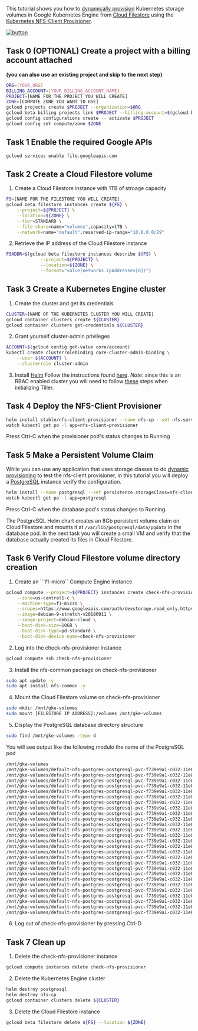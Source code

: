 This tutorial shows you how to [dynamically provision](https://kubernetes.io/docs/concepts/storage/dynamic-provisioning) 
Kubernetes storage volumes in Google Kubernetes Engine 
from [Cloud Filestore](https://cloud.google.com/filestore/) using the 
[Kubernetes NFS-Client Provisioner](https://github.com/kubernetes-incubator/external-storage/tree/master/nfs-client).

[![button](http://gstatic.com/cloudssh/images/open-btn.png)](https://console.cloud.google.com/cloudshell/open?git_repo=https://github.com/wardharold/gke-filestore-dynamic-provisioning&page=editor&tutorial=tutorial.md)

## Task 0 (OPTIONAL) Create a project with a billing account attached 
**(you can also use an existing project and skip to the next step)**
```sh
ORG=[YOUR_ORG]
BILLING_ACCOUNT=[YOUR_BILLING_ACCOUNT_NAME]
PROJECT=[NAME FOR THE PROJECT YOU WILL CREATE]
ZONE=[COMPUTE ZONE YOU WANT TO USE]
gcloud projects create $PROJECT --organization=$ORG
gcloud beta billing projects link $PROJECT --billing-account=$(gcloud beta billing accounts list | grep $BILLING_ACCOUNT | awk '{print $1}')
gcloud config configurations create -- activate $PROJECT
gcloud config set compute/zone $ZONE
```
## Task 1 Enable the required Google APIs
```sh
gcloud services enable file.googleapis.com
```

## Task 2 Create a Cloud Filestore volume
1. Create a Cloud Filestore instance with 1TB of stroage capacity
```sh
FS=[NAME FOR THE FILESTORE YOU WILL CREATE]
gcloud beta filestore instances create ${FS} \
    --project=${PROJECT} \
    --location=${ZONE} \
    --tier=STANDARD \
    --file-share=name="volumes",capacity=1TB \
    --network=name="default",reserved-ip-range="10.0.0.0/29"
```
2. Retrieve the IP address of the Cloud Filestore instance
```sh
FSADDR=$(gcloud beta filestore instances describe ${FS} \
             --project=${PROJECT} \
             --location=${ZONE} \
             --format="value(networks.ipAddresses[0])")
```

## Task 3 Create a Kubernetes Engine cluster
1. Create the cluster and get its credentials
```sh
CLUSTER=[NAME OF THE KUBERNETES CLUSTER YOU WILL CREATE]
gcloud container clusters create ${CLUSTER}
gcloud container clusters get-credentials ${CLUSTER}
```
2. Grant yourself cluster-admin privileges
```sh
ACCOUNT=$(gcloud config get-value core/account)
kubectl create clusterrolebinding core-cluster-admin-binding \
    --user ${ACCOUNT} \
    --clusterrole cluster-admin
```
3. Install [Helm](https://github.com/helm/helm)
Follow the instructions found [here](https://docs.helm.sh/using_helm/#installing-helm). *Note*: since this is an 
RBAC enabled cluster you will need to follow [these](https://docs.helm.sh/using_helm/#role-based-access-control)
steps when initializing Tiller.

## Task 4 Deploy the NFS-Client Provisioner
```sh
helm install stable/nfs-client-provisioner --name nfs-cp --set nfs.server=${FSADDR} --set nfs.path=/volumes
watch kubectl get po -l app=nfs-client-provisioner
```
Press Ctrl-C when the provisioner pod's status changes to Running

## Task 5 Make a Persistent Volume Claim
While you can use any application that uses storage classes to do [dynamic provisioning](https://kubernetes.io/docs/concepts/storage/dynamic-provisioning/)
to test the nfs-client provisioner, in this tutorial you will deploy a [PostgreSQL](https://www.postgresql.org/) instance verify
the configuration.
```sh
helm install --name postgresql --set persistence.storageClass=nfs-client stable/postgresql
watch kubectl get po -l app=postgresql
```
Press Ctrl-C when the database pod's status changes to Running.

The PostgreSQL Helm chart creates an 8Gb persistent volume claim on Cloud Filestore and mounts it at ```/var/lib/postgresql/data/pgdata```
in the database pod. In the next task you will create a small VM and verify that the database actually created its files in
Cloud Filestore.

## Task 6 Verify Cloud Filestore volume directory creation
1. Create an ```f1-micro`` Compute Engine instance
```sh
gcloud compute --project=${PROJECT} instances create check-nfs-provisioner \
    --zone=us-central1-c \
    --machine-type=f1-micro \
    --scopes=https://www.googleapis.com/auth/devstorage.read_only,https://www.googleapis.com/auth/logging.write,https://www.googleapis.com/auth/monitoring.write,https://www.googleapis.com/auth/servicecontrol,https://www.googleapis.com/auth/service.management.readonly,https://www.googleapis.com/auth/trace.append \
    --image=debian-9-stretch-v20180911 \
    --image-project=debian-cloud \
    --boot-disk-size=10GB \
    --boot-disk-type=pd-standard \
    --boot-disk-device-name=check-nfs-provisioner
```
2. Log into the check-nfs-provisioner instance
```sh
gcloud compute ssh check-nfs-provisioner
```
3. Install the nfs-common package on check-nfs-provisioner
```sh
sudo apt update -y
sudo apt install nfs-common -y
```
4. Mount the Cloud Filestore volume on check-nfs-provisioner
```sh
sudo mkdir /mnt/gke-volumes
sudo mount [FILESTORE IP ADDRESS]:/volumes /mnt/gke-volumes
```
5. Display the PostgreSQL database directory structure
```sh
sudo find /mnt/gke-volumes -type d
```
You will see output like the following modulo the name of the PostgreSQL pod
```sh
/mnt/gke-volumes
/mnt/gke-volumes/default-nfs-postgres-postgresql-pvc-f739e9a1-c032-11e8-9994-42010af00013
/mnt/gke-volumes/default-nfs-postgres-postgresql-pvc-f739e9a1-c032-11e8-9994-42010af00013/postgresql-db
/mnt/gke-volumes/default-nfs-postgres-postgresql-pvc-f739e9a1-c032-11e8-9994-42010af00013/postgresql-db/pg_twophase
/mnt/gke-volumes/default-nfs-postgres-postgresql-pvc-f739e9a1-c032-11e8-9994-42010af00013/postgresql-db/pg_notify
/mnt/gke-volumes/default-nfs-postgres-postgresql-pvc-f739e9a1-c032-11e8-9994-42010af00013/postgresql-db/pg_clog
/mnt/gke-volumes/default-nfs-postgres-postgresql-pvc-f739e9a1-c032-11e8-9994-42010af00013/postgresql-db/pg_stat_tmp
/mnt/gke-volumes/default-nfs-postgres-postgresql-pvc-f739e9a1-c032-11e8-9994-42010af00013/postgresql-db/pg_stat
/mnt/gke-volumes/default-nfs-postgres-postgresql-pvc-f739e9a1-c032-11e8-9994-42010af00013/postgresql-db/pg_serial
/mnt/gke-volumes/default-nfs-postgres-postgresql-pvc-f739e9a1-c032-11e8-9994-42010af00013/postgresql-db/global
/mnt/gke-volumes/default-nfs-postgres-postgresql-pvc-f739e9a1-c032-11e8-9994-42010af00013/postgresql-db/pg_commit_ts
/mnt/gke-volumes/default-nfs-postgres-postgresql-pvc-f739e9a1-c032-11e8-9994-42010af00013/postgresql-db/pg_dynshmem
/mnt/gke-volumes/default-nfs-postgres-postgresql-pvc-f739e9a1-c032-11e8-9994-42010af00013/postgresql-db/pg_snapshots
/mnt/gke-volumes/default-nfs-postgres-postgresql-pvc-f739e9a1-c032-11e8-9994-42010af00013/postgresql-db/pg_replslot
/mnt/gke-volumes/default-nfs-postgres-postgresql-pvc-f739e9a1-c032-11e8-9994-42010af00013/postgresql-db/pg_logical
/mnt/gke-volumes/default-nfs-postgres-postgresql-pvc-f739e9a1-c032-11e8-9994-42010af00013/postgresql-db/pg_logical/snapshots
/mnt/gke-volumes/default-nfs-postgres-postgresql-pvc-f739e9a1-c032-11e8-9994-42010af00013/postgresql-db/pg_logical/mappings
/mnt/gke-volumes/default-nfs-postgres-postgresql-pvc-f739e9a1-c032-11e8-9994-42010af00013/postgresql-db/pg_tblspc
/mnt/gke-volumes/default-nfs-postgres-postgresql-pvc-f739e9a1-c032-11e8-9994-42010af00013/postgresql-db/pg_subtrans
/mnt/gke-volumes/default-nfs-postgres-postgresql-pvc-f739e9a1-c032-11e8-9994-42010af00013/postgresql-db/base
/mnt/gke-volumes/default-nfs-postgres-postgresql-pvc-f739e9a1-c032-11e8-9994-42010af00013/postgresql-db/base/1
/mnt/gke-volumes/default-nfs-postgres-postgresql-pvc-f739e9a1-c032-11e8-9994-42010af00013/postgresql-db/base/12406
/mnt/gke-volumes/default-nfs-postgres-postgresql-pvc-f739e9a1-c032-11e8-9994-42010af00013/postgresql-db/base/12407
/mnt/gke-volumes/default-nfs-postgres-postgresql-pvc-f739e9a1-c032-11e8-9994-42010af00013/postgresql-db/pg_xlog
/mnt/gke-volumes/default-nfs-postgres-postgresql-pvc-f739e9a1-c032-11e8-9994-42010af00013/postgresql-db/pg_xlog/archive_status
/mnt/gke-volumes/default-nfs-postgres-postgresql-pvc-f739e9a1-c032-11e8-9994-42010af00013/postgresql-db/pg_multixact
/mnt/gke-volumes/default-nfs-postgres-postgresql-pvc-f739e9a1-c032-11e8-9994-42010af00013/postgresql-db/pg_multixact/offsets
/mnt/gke-volumes/default-nfs-postgres-postgresql-pvc-f739e9a1-c032-11e8-9994-42010af00013/postgresql-db/pg_multixact/members
```
6. Log out of check-nfs-provisioner by pressing Ctrl-D

## Task 7 Clean up
1. Delete the check-nfs-provisioner instance
```sh
gcloud compute instances delete check-nfs-provisioner
```
2. Delete the Kubernetes Engine cluster
```sh
helm destroy postgresql
helm destroy nfs-cp
gcloud container clusters delete ${CLUSTER}
```
3. Delete the Cloud Filestore instance
```sh
gcloud beta filestore delete ${FS} --location ${ZONE}
```
